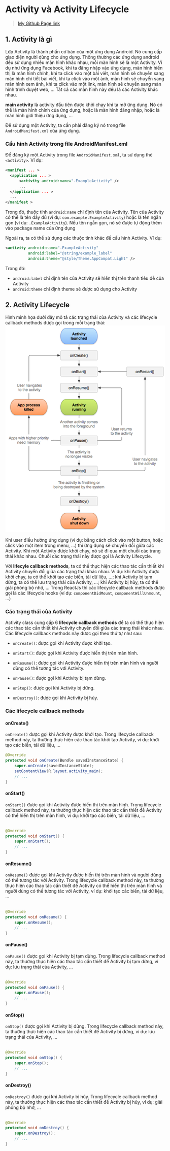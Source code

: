 # Activity và Activity Lifecycle
> [My Github Page link](https://github.com/hoapham2k2/hk1_2023_2024_uit/tree/main/phattrienungdungdidong/activity-lifecycle)
## 1. Activity là gì

Lớp Activity là thành phần cơ bản của một ứng dụng Android. Nó cung cấp giao diện người dùng cho ứng dụng.
Thông thường các ứng dụng android đều sử dụng nhiều màn hình khác nhau, mỗi màn hình sẽ là một Activity. Ví dụ như ứng dụng Facebook, khi ta đăng nhập vào ứng dụng, màn hình hiển thị là màn hình chính, khi ta click vào một bài viết, màn hình sẽ chuyển sang màn hình chi tiết bài viết, khi ta click vào một ảnh, màn hình sẽ chuyển sang màn hình xem ảnh, khi ta click vào một link, màn hình sẽ chuyển sang màn hình trình duyệt web, ... Tất cả các màn hình này đều là các Activity khác nhau.

**main activity** là activity đầu tiên được khởi chạy khi ta mở ứng dụng. Nó có thể là màn hình chính của ứng dụng, hoặc là màn hình đăng nhập, hoặc là màn hình giới thiệu ứng dụng, ...

Để sử dụng một Activity, ta cần phải đăng ký nó trong file `AndroidManifest.xml` của ứng dụng.

### Cấu hình Activity trong file AndroidManifest.xml

Để đăng ký một Activity trong file `AndroidManifest.xml`, ta sử dụng thẻ `<activity>`. Ví dụ:

```xml
<manifest ... >
  <application ... >
      <activity android:name=".ExampleActivity" />
      ...
  </application ... >
  ...
</manifest >
```

Trong đó, thuộc tính `android:name` chỉ định tên của Activity. Tên của Activity có thể là tên đầy đủ (ví dụ: `com.example.ExampleActivity`) hoặc là tên ngắn gọn (ví dụ: `.ExampleActivity`). Nếu tên ngắn gọn, nó sẽ được tự động thêm vào package name của ứng dụng

Ngoài ra, ta có thể sử dụng các thuộc tính khác để cấu hình Activity. Ví dụ:

```xml
<activity android:name=".ExampleActivity"
          android:label="@string/example_label"
          android:theme="@style/Theme.AppCompat.Light" />
```

Trong đó:

- `android:label` chỉ định tên của Activity sẽ hiển thị trên thanh tiêu đề của Activity
- `android:theme` chỉ định theme sẽ được sử dụng cho Activity

## 2. Activity Lifecycle

Hình minh họa dưới đây mô tả các trạng thái của Activity và các lifecycle callback methods được gọi trong mỗi trạng thái:
![image](public/activity_lifecycle.png)

Khi user điều hướng ứng dụng (ví dụ: bằng cách click vào một button, hoặc click vào một item trong menu, ...) thì ứng dụng sẽ chuyển đổi giữa các Activity. Khi một Activity được khởi chạy, nó sẽ đi qua một chuỗi các trạng thái khác nhau. Chuỗi các trạng thái này được gọi là Activity Lifecycle.

Với **lifecyle callback methods**, ta có thể thực hiện các thao tác cần thiết khi Activity chuyển đổi giữa các trạng thái khác nhau. Ví dụ: khi Activity được khởi chạy, ta có thể khởi tạo các biến, tải dữ liệu, ...; khi Activity bị tạm dừng, ta có thể lưu trạng thái của Activity, ...; khi Activity bị hủy, ta có thể giải phóng bộ nhớ, ... Trong ReactJs thì các lifecycle callback methods được gọi là các lifecycle hooks (ví dụ: `componentDidMount`, `componentWillUnmount`, ...)

### Các trạng thái của Activity

Activity class cung cấp 6 **lifecycle callback methods** để ta có thể thực hiện các thao tác cần thiết khi Activity chuyển đổi giữa các trạng thái khác nhau. Các lifecycle callback methods này được gọi theo thứ tự như sau:

- `onCreate()`: được gọi khi Activity được khởi tạo.

- `onStart()`: được gọi khi Activity được hiển thị trên màn hình. 
- `onResume()`: được gọi khi Activity được hiển thị trên màn hình và người dùng có thể tương tác với Activity.
- `onPause()`: được gọi khi Activity bị tạm dừng.
- `onStop()`: được gọi khi Activity bị dừng.
- `onDestroy()`: được gọi khi Activity bị hủy.

### Các lifecycle callback methods

#### onCreate()

`onCreate()` được gọi khi Activity được khởi tạo. Trong lifecycle callback method này, ta thường thực hiện các thao tác khởi tạo Activity, ví dụ: khởi tạo các biến, tải dữ liệu, ...

```java
@Override
protected void onCreate(Bundle savedInstanceState) {
    super.onCreate(savedInstanceState);
    setContentView(R.layout.activity_main);
    // ...
}
```

#### onStart()

`onStart()` được gọi khi Activity được hiển thị trên màn hình. Trong lifecycle callback method này, ta thường thực hiện các thao tác cần thiết để Activity có thể hiển thị trên màn hình, ví dụ: khởi tạo các biến, tải dữ liệu, ...

```java

@Override
protected void onStart() {
    super.onStart();
    // ...
}
```

#### onResume()

`onResume()` được gọi khi Activity được hiển thị trên màn hình và người dùng có thể tương tác với Activity. Trong lifecycle callback method này, ta thường thực hiện các thao tác cần thiết để Activity có thể hiển thị trên màn hình và người dùng có thể tương tác với Activity, ví dụ: khởi tạo các biến, tải dữ liệu, ...

```java

@Override
protected void onResume() {
    super.onResume();
    // ...
}
```

#### onPause()


`onPause()` được gọi khi Activity bị tạm dừng. Trong lifecycle callback method này, ta thường thực hiện các thao tác cần thiết để Activity bị tạm dừng, ví dụ: lưu trạng thái của Activity, ...

```java

@Override
protected void onPause() {
    super.onPause();
    // ...
}
```

#### onStop()


`onStop()` được gọi khi Activity bị dừng. Trong lifecycle callback method này, ta thường thực hiện các thao tác cần thiết để Activity bị dừng, ví dụ: lưu trạng thái của Activity, ...

```java

@Override
protected void onStop() {
    super.onStop();
    // ...
}
```

#### onDestroy()


`onDestroy()` được gọi khi Activity bị hủy. Trong lifecycle callback method này, ta thường thực hiện các thao tác cần thiết để Activity bị hủy, ví dụ: giải phóng bộ nhớ, ...

```java

@Override
protected void onDestroy() {
    super.onDestroy();
    // ...
}
```
